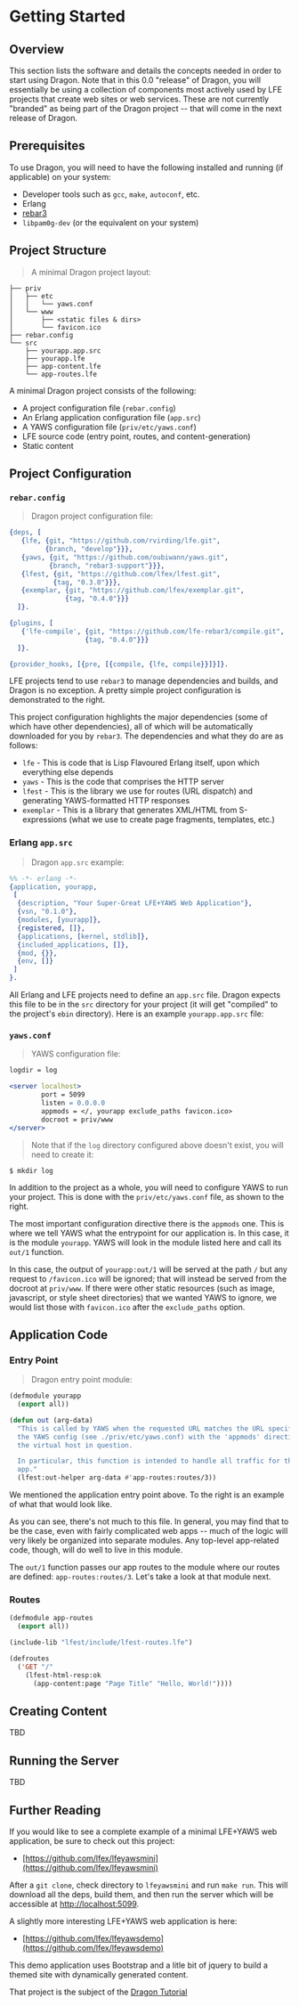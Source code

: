 # Getting Started

## Overview

This section lists the software and details the concepts needed in order to start using Dragon. Note that in this 0.0 "release" of Dragon, you will essentially be using a collection of components most actively used by LFE projects that create web sites or web services. These are not currently "branded" as being part of the Dragon project -- that will come in the next release of Dragon.


## Prerequisites

To use Dragon, you will need to have the following installed and running (if applicable) on your system:

* Developer tools such as ``gcc``, ``make``, ``autoconf``, etc.
* Erlang
* [rebar3](https://s3.amazonaws.com/rebar3/rebar3)
* ``libpam0g-dev`` (or the equivalent on your system)


## Project Structure

> A minimal Dragon project layout:

```
├── priv
│   ├── etc
│   │   └── yaws.conf
│   └── www
│       ├── <static files & dirs>
│       └── favicon.ico
├── rebar.config
└── src
    ├── yourapp.app.src
    ├── yourapp.lfe
    ├── app-content.lfe
    └── app-routes.lfe
```

A minimal Dragon project consists of the following:

* A project configuration file (``rebar.config``)
* An Erlang application configuration file (``app.src``)
* A YAWS configuration file (``priv/etc/yaws.conf``)
* LFE source code (entry point, routes, and content-generation)
* Static content


## Project Configuration

### ``rebar.config``

> Dragon project configuration file:

```erlang
{deps, [
   {lfe, {git, "https://github.com/rvirding/lfe.git",
         {branch, "develop"}}},
   {yaws, {git, "https://github.com/oubiwann/yaws.git",
          {branch, "rebar3-support"}}},
   {lfest, {git, "https://github.com/lfex/lfest.git",
           {tag, "0.3.0"}}},
   {exemplar, {git, "https://github.com/lfex/exemplar.git",
              {tag, "0.4.0"}}}
  ]}.

{plugins, [
   {'lfe-compile', {git, "https://github.com/lfe-rebar3/compile.git",
                   {tag, "0.4.0"}}}
  ]}.

{provider_hooks, [{pre, [{compile, {lfe, compile}}]}]}.
```

LFE projects tend to use ``rebar3`` to manage dependencies and builds, and Dragon is no
exception. A pretty simple project configuration is demonstrated to the right.

This project configuration highlights the major dependencies (some of which have other
dependencies), all of which will be automatically downloaded for you by ``rebar3``. The
dependencies and what they do are as follows:

* ``lfe`` - This is code that is Lisp Flavoured Erlang itself, upon which everything else depends
* ``yaws`` - This is the code that comprises the HTTP server
* ``lfest`` - This is the library we use for routes (URL dispatch) and generating YAWS-formatted HTTP responses
* ``exemplar`` - This is a library that generates XML/HTML from S-expressions (what we use to create page fragments, templates, etc.)


### Erlang ``app.src``

> Dragon ``app.src`` example:

```erlang
%% -*- erlang -*-
{application, yourapp,
 [
  {description, "Your Super-Great LFE+YAWS Web Application"},
  {vsn, "0.1.0"},
  {modules, [yourapp]},
  {registered, []},
  {applications, [kernel, stdlib]},
  {included_applications, []},
  {mod, {}},
  {env, []}
 ]
}.
```

All Erlang and LFE projects need to define an ``app.src`` file. Dragon expects this file
to be in the ``src`` directory for your project (it will get "compiled" to the project's
``ebin`` directory). Here is an example ``yourapp.app.src`` file:


### ``yaws.conf``

> YAWS configuration file:

```apache
logdir = log

<server localhost>
        port = 5099
        listen = 0.0.0.0
        appmods = </, yourapp exclude_paths favicon.ico>
        docroot = priv/www
</server>
```

> Note that if the ``log`` directory configured above doesn't exist, you will need to create it:

```
$ mkdir log
```

In addition to the project as a whole, you will need to configure YAWS to run your project. This is done with the ``priv/etc/yaws.conf`` file, as shown to the right.

The most important configuration directive there is the ``appmods`` one. This is where we tell YAWS what the entrypoint for our application is. In this case, it is the module ``yourapp``. YAWS will look in the module listed here and call its ``out/1`` function.

In this case, the output of ``yourapp:out/1`` will be served at the path ``/`` but any request to ``/favicon.ico`` will be ignored; that will instead be served from the docroot at ``priv/www``. If there were other static resources (such as image, javascript, or style sheet directories) that we wanted YAWS to ignore, we would list those with ``favicon.ico`` after the ``exclude_paths`` option.

## Application Code

### Entry Point

> Dragon entry point module:

```lisp
(defmodule yourapp
  (export all))

(defun out (arg-data)
  "This is called by YAWS when the requested URL matches the URL specified in
  the YAWS config (see ./priv/etc/yaws.conf) with the 'appmods' directive for
  the virtual host in question.

  In particular, this function is intended to handle all traffic for this
  app."
  (lfest:out-helper arg-data #'app-routes:routes/3))
```

We mentioned the application entry point above. To the right is an example of what that would look like.

As you can see, there's not much to this file. In general, you may find that to be the case, even with fairly complicated web apps -- much of the logic will very likely be organized into separate modules. Any top-level app-related code, though, will do well to live in this module.

The ``out/1`` function passes our app routes to the module where our routes are defined: ``app-routes:routes/3``. Let's take a look at that module next.


### Routes

```lisp
(defmodule app-routes
  (export all))

(include-lib "lfest/include/lfest-routes.lfe")

(defroutes
  ('GET "/"
    (lfest-html-resp:ok
      (app-content:page "Page Title" "Hello, World!"))))
```


## Creating Content

TBD

## Running the Server

TBD

## Further Reading

If you would like to see a complete example of a minimal LFE+YAWS web application,
be sure to check out this project:

* [https://github.com/lfex/lfeyawsmini](https://github.com/lfex/lfeyawsmini)

After a ``git clone``, check directory to ``lfeyawsmini`` and run ``make run``. This will download all the deps, build them, and then run the server which will be accessible at
[http://localhost:5099](http://localhost:5099).


A slightly more interesting LFE+YAWS web application is here:

* [https://github.com/lfex/lfeyawsdemo](https://github.com/lfex/lfeyawsdemo)

This demo application uses Bootstrap and a litle bit of jquery to build a themed site with dynamically generated content.

That project is the subject of the [Dragon Tutorial]()
